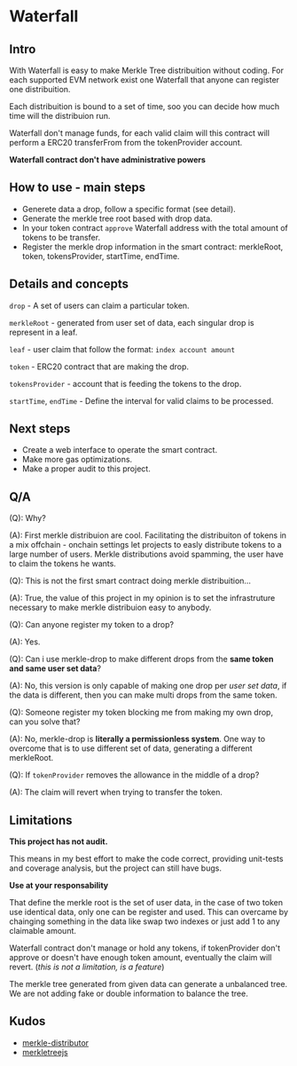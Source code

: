 # Waterfall

## Intro

With Waterfall is easy to make Merkle Tree distribuition without coding. For each supported EVM network exist one Waterfall that anyone can register one distribuition.

Each distribuition is bound to a set of time, soo you can decide how much time will the distribuion run.

Waterfall don't manage funds, for each valid claim will this contract will perform a ERC20 transferFrom from the tokenProvider account.

**Waterfall contract don't have administrative powers**

## How to use - main steps

- Generete data a drop, follow a specific format (see detail).
- Generate the merkle tree root based with drop data.
- In your token contract `approve` Waterfall address with the total amount of tokens to be transfer.
- Register the merkle drop information in the smart contract: merkleRoot, token, tokensProvider, startTime, endTime.

## Details and concepts

`drop` - A set of users can claim a particular token.

`merkleRoot` - generated from user set of data, each singular drop is represent in a leaf.

`leaf` - user claim that follow the format: `index account amount`

`token` - ERC20 contract that are making the drop.

`tokensProvider` - account that is feeding the tokens to the drop.

`startTime`, `endTime` - Define the interval for valid claims to be processed.

## Next steps

- Create a web interface to operate the smart contract.
- Make more gas optimizations.
- Make a proper audit to this project.

## Q/A

(Q): Why?

(A): First merkle distribuion are cool.
Facilitating the distribuiton of tokens in a mix offchain - onchain settings let projects to easly distribute tokens to a large number of users.
Merkle distributions avoid spamming, the user have to claim the tokens he wants.

(Q): This is not the first smart contract doing merkle distribuition...

(A): True, the value of this project in my opinion is to set the infrastruture necessary to make merkle distribuion easy to anybody.

(Q): Can anyone register my token to a drop?

(A): Yes.

(Q): Can i use merkle-drop to make different drops from the **same token and same user set data**?

(A): No, this version is only capable of making one drop per _user set data_, if the data is different, then you can make multi drops from the same token.

(Q): Someone register my token blocking me from making my own drop, can you solve that?

(A): No, merkle-drop is **literally a permissionless system**. One way to overcome that is to use different set of data, generating a different merkleRoot.

(Q): If `tokenProvider` removes the allowance in the middle of a drop?

(A): The claim will revert when trying to transfer the token.

## Limitations

**This project has not audit.**

This means in my best effort to make the code correct, providing unit-tests and coverage analysis, but the project can still have bugs.

**Use at your responsability**

That define the merkle root is the set of user data, in the case of two token use identical data, only one can be register and used. This can overcame by chainging something in the data like swap two indexes or just add 1 to any claimable amount.

Waterfall contract don't manage or hold any tokens, if tokenProvider don't approve or doesn't have enough token amount, eventually the claim will revert. (_this is not a limitation, is a feature_)

The merkle tree generated from given data can generate a unbalanced tree. We are not adding fake or double information to balance the tree.

## Kudos

- [merkle-distributor](https://github.com/Uniswap/merkle-distributor)
- [merkletreejs](https://github.com/miguelmota/merkletreejs)
